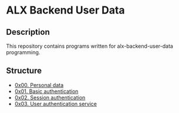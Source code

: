 # ALX Backend User Data

## Description

This repository contains programs written for alx-backend-user-data programming.

## Structure

- [0x00. Personal data](./0x00-personal_data)
- [0x01. Basic authentication](./0x01-Basic_authentication)
- [0x02. Session authentication](./0x02-Session_authentication)
- [0x03. User authentication service](./0x03-user_authentication_service)
